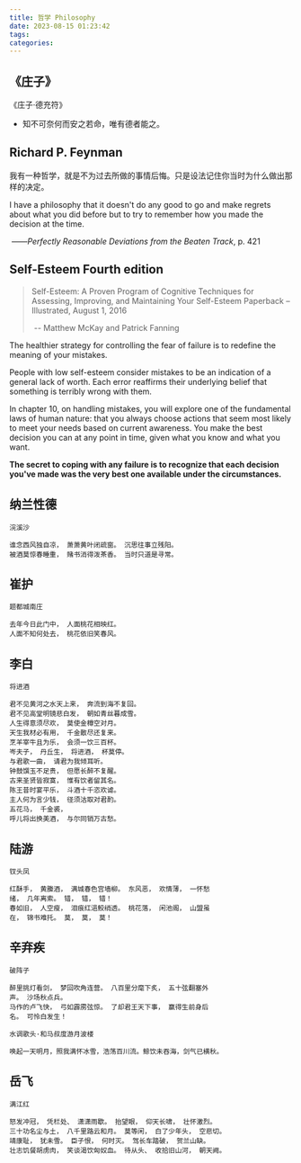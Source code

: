 ```yaml
---
title: 哲学 Philosophy
date: 2023-08-15 01:23:42
tags:
categories:
---
```




## 《庄子》

《庄子·德充符》

- 知不可奈何而安之若命，唯有德者能之。





## Richard P. Feynman

我有一种哲学，就是不为过去所做的事情后悔。只是设法记住你当时为什么做出那样的决定。

I have a philosophy that it doesn't do any good to go and make regrets about what you did before but to try to remember how you made the decision at the time.

​										——*Perfectly Reasonable Deviations from the Beaten Track*, p. 421



## Self-Esteem Fourth edition

> Self-Esteem: A Proven Program of Cognitive Techniques for Assessing, Improving, and Maintaining Your Self-Esteem Paperback – Illustrated, August 1, 2016
>
> ​														-- Matthew McKay and Patrick Fanning

The healthier strategy for controlling the fear of failure is to redefine the meaning of your mistakes. 

People with low self-esteem consider mistakes to be an indication of a general lack of worth. Each error reaffirms their underlying belief that something is terribly wrong with them. 

In chapter 10, on handling mistakes, you will explore one of the fundamental laws of human nature: that you always choose actions that seem most likely to meet your needs based on current awareness. You make the best decision you can at any point in time, given what you know and what you want. 

**The secret to coping with any failure is to recognize that each decision you've made was the very best one available under the circumstances.**





## 纳兰性德

```
浣溪沙

谁念西风独自凉， 萧萧黄叶闭疏窗。 沉思往事立残阳。
被酒莫惊春睡重， 赌书消得泼茶香。 当时只道是寻常。
```





## 崔护

```
题都城南庄

去年今日此门中， 人面桃花相映红。
人面不知何处去， 桃花依旧笑春风。
```





## 李白

```
将进酒

君不见黄河之水天上来， 奔流到海不复回。
君不见高堂明镜悲白发， 朝如青丝暮成雪。
人生得意须尽欢， 莫使金樽空对月。
天生我材必有用， 千金散尽还复来。
烹羊宰牛且为乐， 会须一饮三百杯。
岑夫子， 丹丘生， 将进酒， 杯莫停。
与君歌一曲， 请君为我倾耳听。
钟鼓馔玉不足贵， 但愿长醉不复醒。
古来圣贤皆寂寞， 惟有饮者留其名。
陈王昔时宴平乐， 斗酒十千恣欢谑。
主人何为言少钱， 径须沽取对君酌。
五花马， 千金裘，
呼儿将出换美酒， 与尔同销万古愁。
```



## 陆游

```
钗头凤

红酥手， 黄縢酒， 满城春色宫墙柳。 东风恶， 欢情薄， 一怀愁
绪， 几年离索。 错， 错， 错！
春如旧， 人空瘦， 泪痕红浥鲛绡透。 桃花落， 闲池阁， 山盟虽
在， 锦书难托。 莫， 莫， 莫！
```





## 辛弃疾

```
破阵子

醉里挑灯看剑， 梦回吹角连营。 八百里分麾下炙， 五十弦翻塞外
声。 沙场秋点兵。
马作的卢飞快， 弓如霹雳弦惊。 了却君王天下事， 赢得生前身后
名。 可怜白发生！
```



```
水调歌头·和马叔度游月波楼

唤起一天明月，照我满怀冰雪，浩荡百川流。鲸饮未吞海，剑气已横秋。
```





## 岳飞

```
满江红

怒发冲冠， 凭栏处、 潇潇雨歇。 抬望眼， 仰天长啸， 壮怀激烈。 
三十功名尘与土， 八千里路云和月。 莫等闲， 白了少年头， 空悲切。
靖康耻， 犹未雪。 臣子恨， 何时灭。 驾长车踏破， 贺兰山缺。 
壮志饥餐胡虏肉， 笑谈渴饮匈奴血。 待从头、 收拾旧山河， 朝天阙。
```

